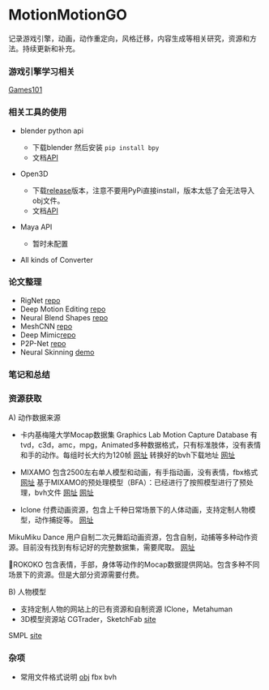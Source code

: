 # MotionMotionGO

记录游戏引擎，动画，动作重定向，风格迁移，内容生成等相关研究，资源和方法。持续更新和补充。

### 游戏引擎学习相关

[Games101](https://www.bilibili.com/video/BV1X7411F744?from=search&seid=16421186143123811718)

### 相关工具的使用

* blender python api
  - 下载blender 然后安装 ```pip install bpy``` 
  - 文档[API](https://docs.blender.org/api/current/index.html)
* Open3D 
  - 下载[release](https://github.com/intel-isl/Open3D/releases)版本，注意不要用PyPi直接install，版本太低了会无法导入obj文件。
  - 文档[API](http://www.open3d.org/docs/release/)

* Maya API
  - 暂时未配置

* All kinds of Converter

### 论文整理
* RigNet [repo](https://github.com/zhan-xu/RigNet)
* Deep Motion Editing [repo](https://github.com/DeepMotionEditing/deep-motion-editing)
* Neural Blend Shapes [repo](https://github.com/PeizhuoLi/neural-blend-shapes)
* MeshCNN [repo](https://github.com/ranahanocka/MeshCNN)
* Deep Mimic[repo](https://github.com/xbpeng/DeepMimic)
* P2P-Net [repo](https://github.com/kangxue/P2P-NET)
* Neural Skinning [demo](https://github.com/FuxiCV/NeuroSkinning)


### 笔记和总结

### 资源获取


A) 动作数据来源
- 卡内基梅隆大学Mocap数据集
Graphics Lab Motion Capture Database 
有tvd，c3d，amc，mpg，Animated多种数据格式，只有标准肢体，没有表情和手的动作。每组时长大约为120帧
[网址](http://mocap.cs.cmu.edu/)
转换好的bvh下载地址
[网址](https://sites.google.com/a/cgspeed.com/cgspeed/motion-capture/cmu-bvh-conversion)

- MIXAMO
包含2500左右单人模型和动画，有手指动画，没有表情，fbx格式
[网址](https://www.mixamo.com/#/)
基于MIXAMO的预处理模型（BFA）：已经进行了按照模型进行了预处理，bvh文件
[网址](https://github.com/DeepMotionEditing/deep-motion-editing)
[网址](https://github.com/ChrisWu1997/2D-Motion-Retargeting/blob/master/dataset/Guide%20For%20Downloading%20Mixamo%20Data.md)

- Iclone
付费动画资源，包含上千种日常场景下的人体动画，支持定制人物模型，动作捕捉等。
[网址](https://www.reallusion.com/JP/iclone/default.html)

MikuMiku Dance
用户自制二次元舞蹈动画资源，包含自制，动捕等多种动作资源。目前没有找到有标记好的完整数据集，需要爬取。
[网址](https://sites.google.com/site/mikumikubeat/motion-data)

ROKOKO
包含表情，手部，身体等动作的Mocap数据提供网站。包含多种不同场景下的资源。但是大部分资源需要付费。

B) 人物模型
- 支持定制人物的网站上的已有资源和自制资源
IClone，Metahuman
- 3D模型资源站
CGTrader，SketchFab
[site](https://sketchfab.com/tags/human)

SMPL [site](https://smpl.is.tue.mpg.de/)

### 杂项

- 常用文件格式说明
[obj](https://github.com/RavenLeeANU/MotionMotionGO/blob/main/Notes/OBJ-file-description.md)
fbx
bvh

